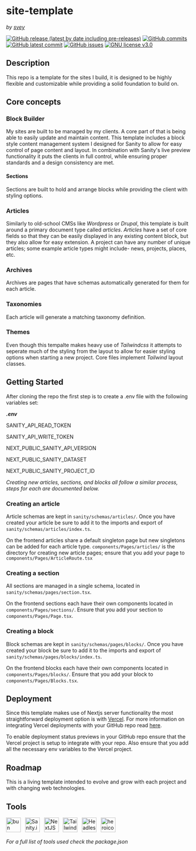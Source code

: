 # site-template
*by [svey](https://svey.xyz)*

[![GitHub release (latest by date including pre-releases)](https://img.shields.io/github/v/release/svey-xyz/site-template?include_prereleases&sort=semver)](https://GitHub.com/svey-xyz/site-template/releases/)
[![GitHub commits](https://badgen.net/github/commits/svey-xyz/site-template)](https://GitHub.com/svey-xyz/site-template/commit/)
[![GitHub latest commit](https://badgen.net/github/last-commit/svey-xyz/site-template)](https://GitHub.com/svey-xyz/site-template/commit/)
[![GitHub issues](https://img.shields.io/github/issues/svey-xyz/site-template)](https://GitHub.com/svey-xyz/site-template/issues/)
[![GNU license v3.0](https://img.shields.io/badge/License-GNU-green.svg)](https://github.com/svey-xyz/site-template/LICENSE)

## Description
This repo is a template for the sites I build, it is designed to be highly flexible and customizable while providing a solid foundation to build on.

## Core concepts
### Block Builder

My sites are built to be managed by my clients. A core part of that is being able to easily update and maintain content. This template includes a block style content management system I designed for Sanity to allow for easy control of page content and layout. In combination with Sanity's live preview functionality it puts the clients in full control, while ensuring proper standards and a design consistency are met.

#### Sections
Sections are built to hold and arrange blocks while providing the client with styling options.

### Articles

Similarly to old-school CMSs like *Wordpress* or *Drupal*, this template is built around a primary document type called *articles*. *Articles* have a set of core fields so that they can be easily displayed in any existing content block, but they also allow for easy extension. A project can have any number of unique articles; some example article types might include- news, projects, places, etc.

### Archives

Archives are pages that have schemas automatically generated for them for each article.

### Taxonomies

Each article will generate a matching taxonomy definition.

### Themes

Even though this tempalte makes heavy use of *Tailwindcss* it attempts to seperate much of the styling from the layout to allow for easier styling options when starting a new project. Core files implement *Tailwind* layout classes.

## Getting Started
After cloning the repo the first step is to create a .env file with the following variables set:

***.env***

SANITY_API_READ_TOKEN

SANITY_API_WRITE_TOKEN

NEXT_PUBLIC_SANITY_API_VERSION

NEXT_PUBLIC_SANITY_DATASET

NEXT_PUBLIC_SANITY_PROJECT_ID

*Creating new *articles*, *sections*, and *blocks* all follow a similar process, steps for each are documented below.*

### Creating an article

Article schemas are kept in `sanity/schemas/articles/`. Once you have created your article be sure to add it to the imports and export of `sanity/schemas/articles/index.ts`.

On the frontend articles share a default singleton page but new singletons can be added for each article type. `components/Pages/articles/` is the directory for creating new article pages; ensure that you add your page to `components/Pages/ArticleRoute.tsx`

### Creating a section

All sections are managed in a single schema, located in `sanity/schemas/pages/section.tsx`.

On the frontend sections each have their own components located in `components/Pages/sections/`. Ensure that you add your section to `components/Pages/Page.tsx`.

### Creating a block

Block schemas are kept in `sanity/schemas/pages/blocks/`. Once you have created your block be sure to add it to the imports and export of `sanity/schemas/pages/blocks/index.ts`.

On the frontend blocks each have their own components located in `components/Pages/blocks/`. Ensure that you add your block to `components/Pages/Blocks.tsx`.

## Deployment

Since this template makes use of Nextjs server functionality the most straightforward deployment option is with [Vercel](https://vercel.com). For more information on integrating Vercel deployments with your GitHub repo read [here](https://vercel.com/docs/deployments/git#deploying-a-git-repository).

To enable deployment status previews in your GitHub repo ensure that the Vercel project is setup to integrate with your repo. Also ensure that you add all the necessary env variables to the Vercel project. 

## Roadmap

This is a living template intended to evolve and grow with each project and with changing web technologies.

## Tools
<a href="https://bun.sh/"><img src="../assets/logos/bun-logo.svg" alt="bun logo" height="40px"/></a>
&nbsp;
<a href="https://www.sanity.io/"><img src="../assets/logos/sanity-io-logo.webp" alt="Sanity.io logo" height="40px"/></a>
&nbsp;
<a href="https://nextjs.org"><img src="../assets/logos/NextJS-logo.png" alt="NextJS logo" height="40px"/></a>
&nbsp;
<a href="https://tailwindcss.com/"><img src="../assets/logos/TailwindCSS-logo.png" alt="TailwindCSS logo" height="40px"/></a>
&nbsp;
<a href="https://headlessui.com/"><img src="../assets/logos/HeadlessUI-logo.svg" alt="HeadlessUI logo" height="40px"/></a>
&nbsp;
<a href="https://heroicons.com/"><img src="../assets/logos/heroicons-logo.svg" alt="heroicons logo" height="40px"/></a>

*For a full list of tools used check the package.json*


